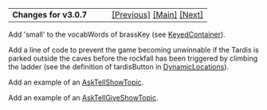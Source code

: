<table width="100%" data-border="0" data-cellspacing="0"
data-cellpadding="3" data-bgcolor="#C0C0C0">
<colgroup>
<col style="width: 50%" />
<col style="width: 50%" />
</colgroup>
<tbody>
<tr>
<td style="text-align: left;"><strong>Changes for v3.0.7<br />
</strong></td>
<td style="text-align: right;"><a
href="changesinjuly2004.htm">[Previous]</a> <a
href="generalintroduction.htm">[Main]</a> <a
href="changesforv_3_0_6q.htm">[Next]</a></td>
</tr>
</tbody>
</table>

  
Add 'small' to the vocabWords of brassKey (see
[KeyedContainer](keyedcontainer.htm)).  
  
Add a line of code to prevent the game becoming unwinnable if the Tardis
is parked outside the caves before the rockfall has been triggered by
climbing the ladder (see the definition of tardisButton in
[DynamicLocations](dynamiclocations.htm)).  
  
Add an example of an [AskTellShowTopic](asktellshowtopic.htm).  
  
Add an example of an [AskTellGiveShowTopic](asktellgiveshowtopic.htm).  

